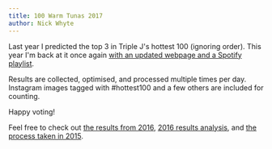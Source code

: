 ```yaml
---
title: 100 Warm Tunas 2017
author: Nick Whyte
---
```


Last year I predicted the top 3 in Triple J's hottest 100 (ignoring order). This year I'm back at it once again <a href="https://100warmtunas.com/2017/">with an updated webpage and a Spotify playlist</a>.

Results are collected, optimised, and processed multiple times per day. Instagram images tagged with #hottest100 and a few others are included for counting.

Happy voting!

Feel free to check out [the results from 2016](https://100warmtunas.com/2016/), [2016 results analysis]({{site.baseurl}}/2017/12/prediction-analysis-2016/), and <a href="https://nickwhyte.com/post/2016/predicting-triple-j-hottest-100-2015/">the process taken in 2015</a>.
